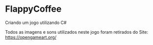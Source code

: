 # FlappyCoffee
Criando um jogo utilizando C#

Todos as imagens e sons utilizados neste jogo foram retirados do Site: https://opengameart.org/
